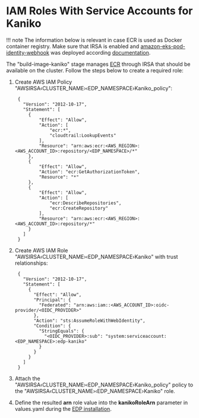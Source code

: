 # IAM Roles With Service Accounts for Kaniko

!!! note
    The information below is relevant in case ECR is used as Docker container registry.
    Make sure that IRSA is enabled and [amazon-eks-pod-identity-webhook](https://github.com/aws/amazon-eks-pod-identity-webhook/tree/master) was deployed according [documentation](./enable-irsa.md).

The "build-image-kaniko" stage manages [ECR](https://aws.amazon.com/ecr/) through IRSA that should be available on the cluster. Follow the steps below to create a required role:

1. Create AWS IAM Policy "AWSIRSA&#8249;CLUSTER_NAME&#8250;&#8249;EDP_NAMESPACE&#8250;Kaniko_policy":

        {
          "Version": "2012-10-17",
          "Statement": [
            {
                "Effect": "Allow",
                "Action": [
                    "ecr:*",
                    "cloudtrail:LookupEvents"
                ],
                "Resource": "arn:aws:ecr:<AWS_REGION>:<AWS_ACCOUNT_ID>:repository/<EDP_NAMESPACE>/*"
            },
            {
                "Effect": "Allow",
                "Action": "ecr:GetAuthorizationToken",
                "Resource": "*"
            },
            {
                "Effect": "Allow",
                "Action": [
                    "ecr:DescribeRepositories",
                    "ecr:CreateRepository"
                ],
                "Resource": "arn:aws:ecr:<AWS_REGION>:<AWS_ACCOUNT_ID>:repository/*"
            }
          ]
        }

2. Create AWS IAM Role "AWSIRSA&#8249;CLUSTER_NAME&#8250;&#8249;EDP_NAMESPACE&#8250;Kaniko" with trust relationships:

        {
          "Version": "2012-10-17",
          "Statement": [
            {
              "Effect": "Allow",
              "Principal": {
                "Federated": "arn:aws:iam::<AWS_ACCOUNT_ID>:oidc-provider/<OIDC_PROVIDER>"
              },
              "Action": "sts:AssumeRoleWithWebIdentity",
              "Condition": {
                "StringEquals": {
                  "<OIDC_PROVIDER>:sub": "system:serviceaccount:<EDP_NAMESPACE>:edp-kaniko"
                }
              }
            }
          ]
        }

3. Attach the "AWSIRSA&#8249;CLUSTER_NAME&#8250;&#8249;EDP_NAMESPACE&#8250;Kaniko_policy" policy to the "AWSIRSA&#8249;CLUSTER_NAME&#8250;&#8249;EDP_NAMESPACE&#8250;Kaniko" role.

4. Define the resulted **arn** role value into the **kanikoRoleArn** parameter in values.yaml during the [EDP installation](./install-edp.md).
